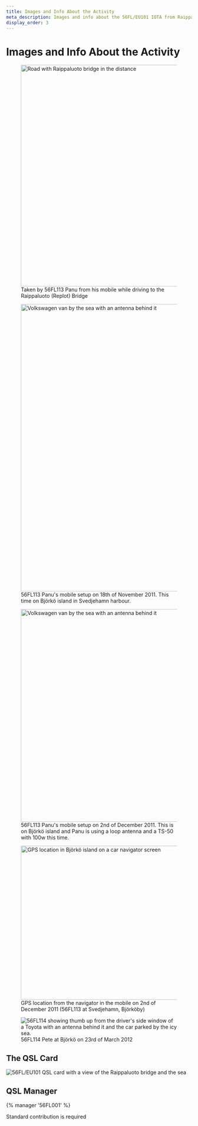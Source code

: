 ```yaml
---
title: Images and Info About the Activity
meta_description: Images and info about the 56FL/EU101 IOTA from Raippaluoto/Björkö island
display_order: 3
---
```


# Images and Info About the Activity

<figure class="photo">
<img src="/56fl-eu101/images/Replot_Bridge_56FL113_Mobile.jpg" width="800" height="600" alt="Road with Raippaluoto bridge in the distance">
<figcaption>
Taken by 56FL113 Panu from his mobile while driving to the Raippaluoto (Replot) Bridge
</figcaption>
</figure>

<figure class="photo">
<img src="/56fl-eu101/images/Bjorkoby_Svedjehamn_1_for_web.jpg" width="584" height="778" alt="Volkswagen van by the sea with an antenna behind it">
<figcaption>
56FL113 Panu's mobile setup on 18th of November 2011. This time on Björkö island in Svedjehamn harbour.
</figcaption>
</figure>

<figure class="photo">
<img src="/56fl-eu101/images/56SD113_02122011_Bjorko.jpg" width="768" height="576" alt="Volkswagen van by the sea with an antenna behind it">
<figcaption>
56FL113 Panu's mobile setup on 2nd of December 2011. This is on Björkö island and Panu is using a loop antenna and a TS-50 with 100w this time.
</figcaption>
</figure>

<figure class="photo">
<img src="/56fl-eu101/images/56SD113_02122011_GPS_Location.jpg" width="555" height="417" alt="GPS location in Björkö island on a car navigator screen">
<figcaption>
GPS location from the navigator in the mobile on 2nd of December 2011 (56FL113 at Svedjehamn, Björköby)
</figcaption>
</figure>

<figure class="photo">
<img src="/56fl-eu101/images/56FL114_23032012_Bjorko.jpg" alt="56FL114 showing thumb up from the driver's side window of a Toyota with an antenna behind it and the car parked by the icy sea.">
<figcaption>
56FL114 Pete at Björkö on 23rd of March 2012
</figcaption>
</figure>

## The QSL Card

<p><a class="image-link" href"/56fl-eu101/images/FF---56FL_eu101.jpg"><img src="/56fl-eu101/images/FF---56FL_eu101-WEB.jpg" alt="56FL/EU101 QSL card with a view of the Raippaluoto bridge and the sea"></a></p>

## QSL Manager

{% manager '56FL001' %}

Standard contribution is required
